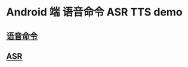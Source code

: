 # Android 端 语音命令 ASR TTS demo

## [语音命令](./commands/README.md)
## [ASR](./translation/README.md)




